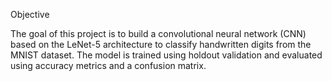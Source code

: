 Objective

The goal of this project is to build a convolutional neural network (CNN) based on the LeNet-5 architecture to classify handwritten digits from the MNIST dataset. The model is trained using holdout validation and evaluated using accuracy metrics and a confusion matrix.
